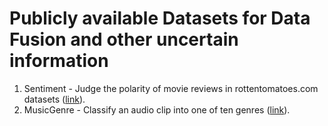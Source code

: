 # Publicly available Datasets for Data Fusion and other uncertain information 

1. Sentiment - Judge the polarity of movie reviews in rottentomatoes.com datasets (<a href="https://eden.dei.uc.pt/~fmpr/malr/ ">link</a>).
2. MusicGenre - Classify an audio clip into one of ten genres (<a href="https://eden.dei.uc.pt/~fmpr/malr/ ">link</a>).
